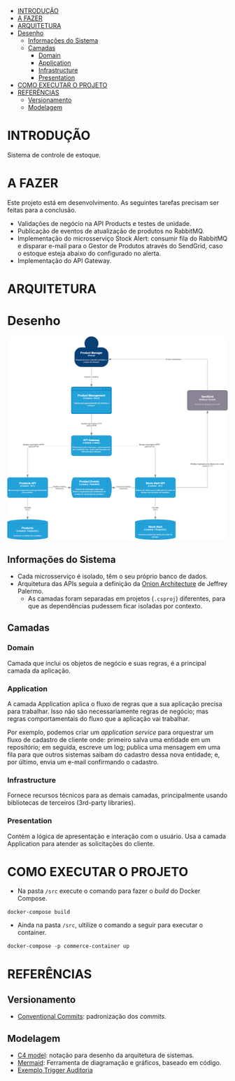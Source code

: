 - [INTRODUÇÃO](#introdução)
- [A FAZER](#a-fazer)
- [ARQUITETURA](#arquitetura)
- [Desenho](#desenho)
  - [Informações do Sistema](#informações-do-sistema)
  - [Camadas](#camadas)
    - [Domain](#domain)
    - [Application](#application)
    - [Infrastructure](#infrastructure)
    - [Presentation](#presentation)
- [COMO EXECUTAR O PROJETO](#como-executar-o-projeto)
- [REFERÊNCIAS](#referências)
  - [Versionamento](#versionamento)
  - [Modelagem](#modelagem)

# INTRODUÇÃO

Sistema de controle de estoque.

# A FAZER

Este projeto está em desenvolvimento. As seguintes tarefas precisam ser feitas para a conclusão.

- Validações de negócio na API Products e testes de unidade.
- Publicação de eventos de atualização de produtos no RabbitMQ.
- Implementação do microsserviço Stock Alert: consumir fila do RabbitMQ e disparar e-mail para o Gestor de Produtos através do SendGrid, caso o estoque esteja abaixo do configurado no alerta.
- Implementação do API Gateway.

# ARQUITETURA

# Desenho

![Desenho da Arquitetura](./docs/assets/images/desenho-arquitetura.png)

## Informações do Sistema

- Cada microsserviço é isolado, têm o seu próprio banco de dados.
- Arquitetura das APIs seguia a definição da [Onion Architecture](https://jeffreypalermo.com/2008/07/the-onion-architecture-part-1/) de Jeffrey Palermo.
    - As camadas foram separadas em projetos (`.csproj`) diferentes, para que as dependências pudessem ficar isoladas por contexto.

## Camadas

### Domain

Camada que inclui os objetos de negócio e suas regras, é a principal camada da aplicação.

### Application

A camada Application aplica o fluxo de regras que a sua aplicação precisa para trabalhar. Isso não são necessariamente regras de negócio; mas regras comportamentais do fluxo que a aplicação vai trabalhar.

Por exemplo, podemos criar um *application service* para orquestrar um fluxo de cadastro de cliente onde: primeiro salva uma entidade em um repositório; em seguida, escreve um log; publica uma mensagem em uma fila para que outros sistemas saibam do cadastro dessa nova entidade; e, por último, envia um e-mail confirmando o cadastro.

### Infrastructure

Fornece recursos técnicos para as demais camadas, principalmente usando bibliotecas de terceiros (3rd-party libraries).

### Presentation

Contém a lógica de apresentação e interação com o usuário. Usa a camada Application para atender as solicitações do cliente.

# COMO EXECUTAR O PROJETO

- Na pasta `/src` execute o comando para fazer o *build* do Docker Compose.

```shell
docker-compose build
```

- Ainda na pasta `/src`, ultilize o comando a seguir para executar o container.

```shell
docker-compose -p commerce-container up
```


# REFERÊNCIAS

## Versionamento

- [Conventional Commits](https://www.conventionalcommits.org/pt-br/v1.0.0-beta.4/): padronização dos *commits*.

## Modelagem

- [C4 model](https://c4model.com/): notação para desenho da arquitetura de sistemas.
- [Mermaid](https://mermaid.live/): Ferramenta de diagramação e gráficos, baseado em código.
- [Exemplo Trigger Auditoria](https://www.mysqltutorial.org/mysql-triggers/mysql-after-update-trigger/)